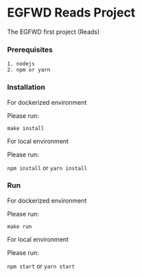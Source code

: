 # EGFWD Reads Project

The EGFWD first project (Reads)


### Prerequisites

    1. nodejs
    2. npm or yarn


### Installation

For dockerized environment

Please run:

``` make install ```

For local environment

Please run:

``` npm install ``` or ``` yarn install ```


### Run

For dockerized environment

Please run:

``` make run ```

For local environment

Please run:

``` npm start ``` or ``` yarn start ```
